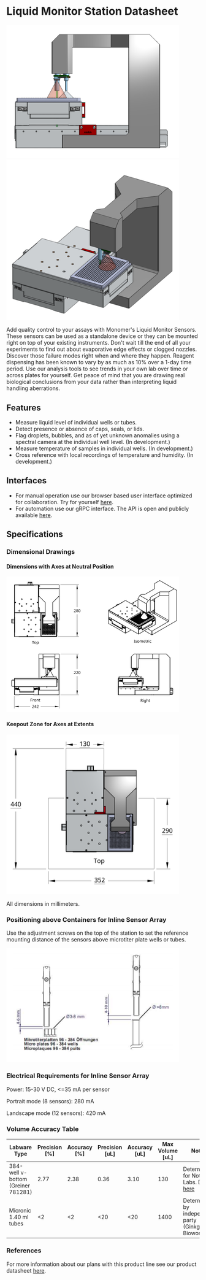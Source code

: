 # Liquid Monitor Station Datasheet

<img src="./LMS_Side.png" width="450"> <img src="./LMS_ISO.png" width="450">

Add quality control to your assays with Monomer's Liquid Monitor Sensors. These sensors can be used as a standalone device or they can be mounted right on top of your existing instruments. Don't wait till the end of all your experiments to find out about evaporative edge effects or clogged nozzles. Discover those failure modes right when and where they happen. Reagent dispensing has been known to vary by as much as 10% over a 1-day time period. Use our analysis tools to see trends in your own lab over time or across plates for yourself. Get peace of mind that you are drawing real biological conclusions from your data rather than interpreting liquid handling aberrations.

## Features
* Measure liquid level of individual wells or tubes.
* Detect presence or absence of caps, seals, or lids.
* Flag droplets, bubbles, and as of yet unknown anomalies using a spectral camera at the individual well level. (In development.)
* Measure temperature of samples in individual wells. (In development.)
* Cross reference with local recordings of temperature and humidity. (In development.)

<!---
## Inline Device Compatibility
<img src="./IntelliXCap_and_Inline_Sensor_Station.png" width="450"> <img src="./Multidrop_and_Inline_Sensor_Station.png" width="450">

Measuring inline ensures *all* dispenses are automatically scanned. Labware is scanned on the instrument as its tray extends. Cross reference with commanded volumes and get notified when the dispensing cassette needs to be replaced rather than relying on an arbitrary monthly calendar event. Sensors can be mounted on your existing instruments directly. This obviates needing to make space for an additional instrument or program extra robot arm movements. We support the following devices for inline verification:
* FluidX IntelliXcap
* Multidrop Combi SMART (coming soon)
* PF400 (coming soon)
-->

## Interfaces
* For manual operation use our browser based user interface optimized for collaboration. Try for yourself [here](https://monomerbio.com/demo).
* For automation use our gRPC interface. The API is open and publicly available [here](https://monomerbio.com/api).

## Specifications

### Dimensional Drawings
#### Dimensions with Axes at Neutral Position
<img src="./Dimensions_Stand_Alone_Zero_Pos.png" width="450">

#### Keepout Zone for Axes at Extents
<img src="./Dimensions_Stand_Alone_Keepout.png" width="450">

All dimensions in millimeters.

### Positioning above Containers for Inline Sensor Array
Use the adjustment screws on the top of the station to set the reference mounting distance of the sensors above microtiter plate wells or tubes.

<img src="./Positioning_Ultrasonic_Sensors.png" width = "450">

### Electrical Requirements for Inline Sensor Array
Power: 15-30 V DC, <=35 mA per sensor

Portrait mode (8 sensors): 280 mA

Landscape mode (12 sensors): 420 mA


### Volume Accuracy Table
| Labware Type | Precision [%] | Accuracy [%] | Precision [uL] | Accuracy [uL] | Max Volume [uL] | Notes |
| --- | --- | --- | --- | --- | --- | --- |
| 384-well v-bottom (Greiner 781281) | 2.77 | 2.38 | 0.36 | 3.10 | 130 | Determined for Notable Labs. Data [here](https://docs.google.com/document/d/1jfnU9aFOaHp8EzdTH77EX6o5IjfY-3TiYiGAU8dOLag/edit#) |
| Micronic 1.40 ml tubes | <2 | <2 | <20 | <20 | 1400 | Determined by independent party (Ginkgo Bioworks) |


### References
For more information about our plans with this product line see our product datasheet [here](https://docs.google.com/presentation/d/1XD-4vrDxp0sxiOdbVuHzs_R2GS1VYfyAlvrMT2-UBW8/edit#slide=id.gdebd1e86e6_0_90).
